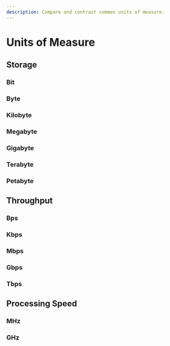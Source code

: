 ```yaml
---
description: Compare and contrast common units of measure.
---
```


# Units of Measure

## Storage

### Bit

### Byte

### Kilobyte

### Megabyte

### Gigabyte

### Terabyte

### Petabyte

## Throughput

### Bps

### Kbps

### Mbps

### Gbps

### Tbps

## Processing Speed

### MHz

### GHz

